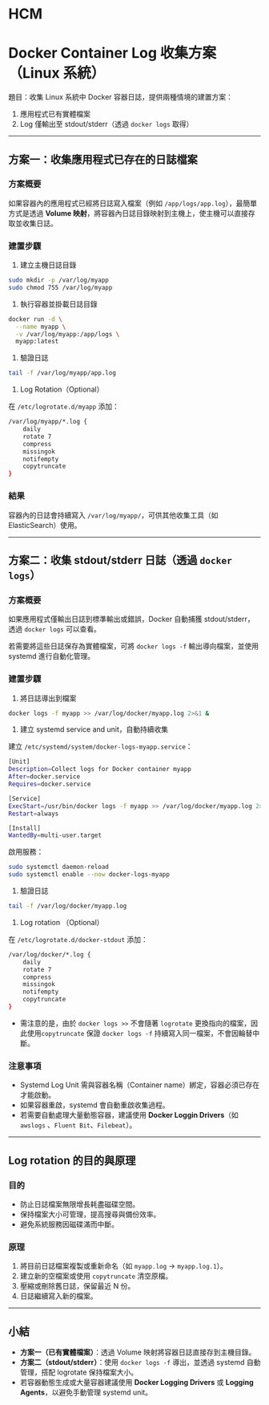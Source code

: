 # HCM

# Docker Container Log 收集方案（Linux 系統）

題目：收集 Linux 系統中 Docker 容器日誌，提供兩種情境的建置方案：

1. 應用程式已有實體檔案
2. Log 僅輸出至 stdout/stderr（透過 `docker logs` 取得）

---

## 方案一：收集應用程式已存在的日誌檔案

### 方案概要

如果容器內的應用程式已經將日誌寫入檔案（例如 `/app/logs/app.log`），最簡單方式是透過 **Volume 映射**，將容器內日誌目錄映射到主機上，使主機可以直接存取並收集日誌。

### 建置步驟

1. 建立主機日誌目錄

```bash
sudo mkdir -p /var/log/myapp
sudo chmod 755 /var/log/myapp
```

1. 執行容器並掛載日誌目錄

```bash
docker run -d \
  --name myapp \
  -v /var/log/myapp:/app/logs \
  myapp:latest
```

1. 驗證日誌

```bash
tail -f /var/log/myapp/app.log
```

1. Log Rotation（Optional）

在 `/etc/logrotate.d/myapp` 添加：

```bash
/var/log/myapp/*.log {
    daily
    rotate 7
    compress
    missingok
    notifempty
    copytruncate
}
```

### 結果

容器內的日誌會持續寫入 `/var/log/myapp/`，可供其他收集工具（如 ElasticSearch）使用。

---

## 方案二：收集 stdout/stderr 日誌（透過 `docker logs`）

### 方案概要

如果應用程式僅輸出日誌到標準輸出或錯誤，Docker 自動捕獲 stdout/stderr，透過 `docker logs` 可以查看。

若需要將這些日誌保存為實體檔案，可將 `docker logs -f` 輸出導向檔案，並使用 systemd 進行自動化管理。

### 建置步驟

1. 將日誌導出到檔案

```bash
docker logs -f myapp >> /var/log/docker/myapp.log 2>&1 &
```

1. 建立 systemd service and unit，自動持續收集

建立 `/etc/systemd/system/docker-logs-myapp.service`：

```bash
[Unit]
Description=Collect logs for Docker container myapp
After=docker.service
Requires=docker.service

[Service]
ExecStart=/usr/bin/docker logs -f myapp >> /var/log/docker/myapp.log 2>&1
Restart=always

[Install]
WantedBy=multi-user.target
```

啟用服務：

```bash
sudo systemctl daemon-reload
sudo systemctl enable --now docker-logs-myapp
```

1. 驗證日誌

```bash
tail -f /var/log/docker/myapp.log
```

1. Log rotation （Optional）

在 `/etc/logrotate.d/docker-stdout` 添加：

```bash
/var/log/docker/*.log {
    daily
    rotate 7
    compress
    missingok
    notifempty
    copytruncate
}
```

- 需注意的是，由於 `docker logs >>` 不會隨著 `logrotate` 更換指向的檔案，因此使用`copytruncate` 保證 `docker logs -f` 持續寫入同一檔案，不會因輪替中斷。

### 注意事項

- Systemd Log Unit 需與容器名稱（Container name）綁定，容器必須已存在才能啟動。
- 如果容器重啟，systemd 會自動重啟收集過程。
- 若需要自動處理大量動態容器，建議使用 **Docker Loggin Drivers**（如 `awslogs` 、`Fluent Bit`、`Filebeat`）。

---

## Log rotation 的目的與原理

### 目的

- 防止日誌檔案無限增長耗盡磁碟空間。
- 保持檔案大小可管理，提高搜尋與備份效率。
- 避免系統服務因磁碟滿而中斷。

### 原理

1. 將目前日誌檔案複製或重新命名（如 `myapp.log` → `myapp.log.1`）。
2. 建立新的空檔案或使用 `copytruncate` 清空原檔。
3. 壓縮或刪除舊日誌，保留最近 N 份。
4. 日誌繼續寫入新的檔案。

---

## 小結

- **方案一（已有實體檔案）**：透過 Volume 映射將容器日誌直接存到主機目錄。
- **方案二（stdout/stderr）**：使用 `docker logs -f` 導出，並透過 systemd 自動管理，搭配 logrotate 保持檔案大小。
- 若容器動態生成或大量容器建議使用 **Docker Logging Drivers** 或 **Logging Agents**，以避免手動管理 systemd unit。
